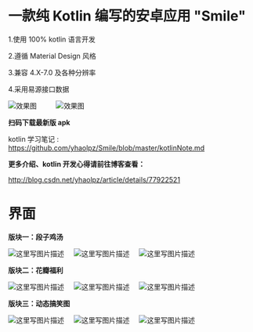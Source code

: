 一款纯 Kotlin 编写的安卓应用 "Smile"
=====

1.使用 100% kotlin 语言开发

2.遵循 Material Design 风格

3.兼容 4.X-7.0 及各种分辨率

4.采用易源接口数据

![效果图](https://raw.githubusercontent.com/yhaolpz/Smile/master/img-folder/qrcode.jpg)&nbsp;&nbsp;&nbsp;&nbsp;&nbsp;&nbsp;&nbsp;&nbsp;&nbsp;&nbsp;![效果图](https://raw.githubusercontent.com/yhaolpz/Smile/master/img-folder/icon.png)

**扫码下载最新版 apk**

kotlin 学习笔记 : https://github.com/yhaolpz/Smile/blob/master/kotlinNote.md

**更多介绍、kotlin 开发心得请前往博客查看：**

http://blog.csdn.net/yhaolpz/article/details/77922521

界面
====
**版块一：段子鸡汤**

![这里写图片描述](http://img.blog.csdn.net/20170911103951126?watermark/2/text/aHR0cDovL2Jsb2cuY3Nkbi5uZXQveWhhb2xweg==/font/5a6L5L2T/fontsize/400/fill/I0JBQkFCMA==/dissolve/70/gravity/SouthEast)&nbsp;&nbsp;&nbsp;&nbsp;&nbsp;![这里写图片描述](http://img.blog.csdn.net/20170911103447613?watermark/2/text/aHR0cDovL2Jsb2cuY3Nkbi5uZXQveWhhb2xweg==/font/5a6L5L2T/fontsize/400/fill/I0JBQkFCMA==/dissolve/70/gravity/SouthEast)&nbsp;&nbsp;&nbsp;&nbsp;&nbsp;![这里写图片描述](http://img.blog.csdn.net/20170911104849849?watermark/2/text/aHR0cDovL2Jsb2cuY3Nkbi5uZXQveWhhb2xweg==/font/5a6L5L2T/fontsize/400/fill/I0JBQkFCMA==/dissolve/70/gravity/SouthEast)<br>

**版块二：花瓣福利**

![这里写图片描述](http://img.blog.csdn.net/20170911104202664?watermark/2/text/aHR0cDovL2Jsb2cuY3Nkbi5uZXQveWhhb2xweg==/font/5a6L5L2T/fontsize/400/fill/I0JBQkFCMA==/dissolve/70/gravity/SouthEast)&nbsp;&nbsp;&nbsp;&nbsp;&nbsp;![这里写图片描述](http://img.blog.csdn.net/20170911104513295?watermark/2/text/aHR0cDovL2Jsb2cuY3Nkbi5uZXQveWhhb2xweg==/font/5a6L5L2T/fontsize/400/fill/I0JBQkFCMA==/dissolve/70/gravity/SouthEast)&nbsp;&nbsp;&nbsp;&nbsp;&nbsp;![这里写图片描述](http://img.blog.csdn.net/20170911104535864?watermark/2/text/aHR0cDovL2Jsb2cuY3Nkbi5uZXQveWhhb2xweg==/font/5a6L5L2T/fontsize/400/fill/I0JBQkFCMA==/dissolve/70/gravity/SouthEast)<br>

**版块三：动态搞笑图**

![这里写图片描述](http://img.blog.csdn.net/20170911113803706?watermark/2/text/aHR0cDovL2Jsb2cuY3Nkbi5uZXQveWhhb2xweg==/font/5a6L5L2T/fontsize/400/fill/I0JBQkFCMA==/dissolve/70/gravity/SouthEast)&nbsp;&nbsp;&nbsp;&nbsp;&nbsp;![这里写图片描述](http://img.blog.csdn.net/20170911114831696?watermark/2/text/aHR0cDovL2Jsb2cuY3Nkbi5uZXQveWhhb2xweg==/font/5a6L5L2T/fontsize/400/fill/I0JBQkFCMA==/dissolve/70/gravity/SouthEast)&nbsp;&nbsp;&nbsp;&nbsp;&nbsp;![这里写图片描述](http://img.blog.csdn.net/20170911161959651?watermark/2/text/aHR0cDovL2Jsb2cuY3Nkbi5uZXQveWhhb2xweg==/font/5a6L5L2T/fontsize/400/fill/I0JBQkFCMA==/dissolve/70/gravity/SouthEast)<br>